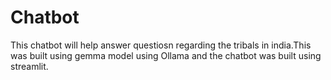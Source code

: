 # Chatbot

This chatbot will help answer questiosn regarding the tribals in india.This was built using gemma model using Ollama and the chatbot was built using streamlit.
